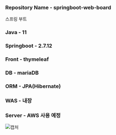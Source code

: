 ### Repository Name - springboot-web-board
스프링 부트

### Java - 11
### Springboot - 2.7.12
### Front - thymeleaf
### DB - mariaDB
### ORM - JPA(Hibernate)
### WAS - 내장
### Server - AWS 사용 예정
![캡처](https://github.com/hyunwoo2546/springboot-web-board/assets/70044292/4275982b-77ee-4718-a1cb-51638c604eca)
